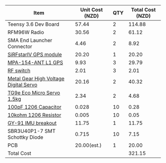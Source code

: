 |Item|Unit Cost (NZD)|QTY|Total Cost (NZD)|
|----|---------|---|----------|
|Teensy 3.6 Dev Board|57.44|2|114.88|
|RFM96W Radio| 30.56|2|61.12|
|SMA End Launcher Connector|4.46|2|8.92|
|[SiRFstarIV GPS module](http://nz.element14.com/maestro-wireless-solutions/a2200a/gps-module-rom-based-mini-outline/dp/228169401#anchorTechnicalDOCS)|20.20|1|20.20|
|[MPA-154-ANT L1 GPS](http://nz.element14.com/maxtena/mpa-154/ant-l1-gps-passive-embedded-15mm/dp/2281625#anchorTechnicalDOCS)|9.93|3|29.79|
|[RF switch](http://nz.element14.com/skyworks-solutions/as214-92lf/ic-switch-rf-spdt-0-01-3-0ghz/dp/1753767)|2.01|3|2.01|
|[Metal Gear High Voltage Digital Servo ](https://hobbyking.com/en_us/jx-pdi-hv2546mg-metal-gear-high-voltage-digital-park-servo-6-6kg-0-10sec-26-32g.html)|20.16|2|40.32|
|[TG9e Eco Micro Servo 1.5kg](https://hobbyking.com/en_us/turnigytm-tg9e-eco-micro-servo-1-5kg-0-10sec-9g.html?wrh_pdp=3)|2.34|2|4.68|
|[100pF 1206 Capacitor](http://nz.element14.com/walsin/1206n101j500ct/capacitor-mlcc-np0-100pf-50v-1206/dp/2497125)|0.028|10|0.28|
|[10kohm 1206 Resistor](http://nz.element14.com/walsin/wr12x1002ftl/res-thick-film-10k-1-200v-1206/dp/2502605)|0.005|10|0.05|
|[GY-91 IMU breakout](https://www.banggood.com/GY-91-MPU9250-BMP280-10DOF-Acceleration-Gyroscope-Compass-Nine-Shaft-Sensor-Module-p-1129541.html)|11.75|1|11.75|
|SBR3U40P1-7 SMT Schottky Diode|0.715|10|7.15|
|PCB|20.00(est.)|1|20.00|
|Total Cost|||321.15|